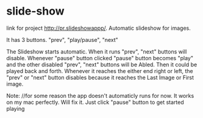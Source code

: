 # slide-show
link for project http://pr.slideshowappp/.
Automatic slideshow for images.

It has 3 buttons. "prev", "play/pause", "next"

The Slideshow starts automatic. When it runs "prev", "next" buttons will disable. 
Whenever "pause" button clicked "pause" button becomes "play" and the other disabled "prev", "next" buttons will be Abled.
Then it could be played back and forth.
Whenever it reaches the either end right or left, the "prev" or "next" button disables because it reaches the Last Image or First image.

Note: //for some reason the app doesn't automaticly runs for now. It works on my mac perfectly. Will fix it. Just click "pause" button to get started playing
